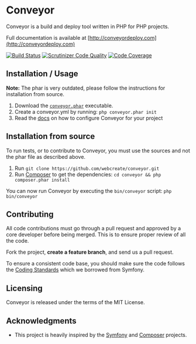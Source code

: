 Conveyor
========

Conveyor is a build and deploy tool written in PHP for PHP projects.

Full documentation is available at [http://conveyordeploy.com](http://conveyordeploy.com)

[![Build Status](https://travis-ci.org/webcreate/conveyor.svg?branch=master)](https://travis-ci.org/webcreate/conveyor)
[![Scrutinizer Code Quality](https://scrutinizer-ci.com/g/webcreate/conveyor/badges/quality-score.png?b=master)](https://scrutinizer-ci.com/g/webcreate/conveyor/?branch=master)
[![Code Coverage](https://scrutinizer-ci.com/g/webcreate/conveyor/badges/coverage.png?b=master)](https://scrutinizer-ci.com/g/webcreate/conveyor/?branch=master)

Installation / Usage
--------------------

**Note:** The phar is very outdated, please follow the instructions for installation from source.

1. Download the [`conveyor.phar`](http://conveyordeploy.com/download.html) executable.
2. Create a conveyor.yml by running: `php conveyor.phar init`
3. Read the [docs](http://conveyordeploy.com/docs) on how to configure Conveyor for your project

Installation from source
------------------------

To run tests, or to contribute to Conveyor, you must use the sources and not the phar
file as described above.

1. Run `git clone https://github.com/webcreate/conveyor.git`
2. Run [Composer](http://getcomposer.org/) to get the dependencies: `cd conveyor && php composer.phar install`

You can now run Conveyor by executing the `bin/conveyor` script: `php bin/conveyor`

Contributing
------------

All code contributions must go through a pull request and approved by a core developer
before being merged. This is to ensure proper review of all the code.

Fork the project, **create a feature branch**, and send us a pull request.

To ensure a consistent code base, you should make sure the code follows
the [Coding Standards](http://symfony.com/doc/current/contributing/code/standards.html)
which we borrowed from Symfony.

Licensing
---------

Conveyor is released under the terms of the MIT License.

Acknowledgments
---------------

- This project is heavily inspired by the [Symfony](https://github.com/symfony/symfony) and [Composer](https://github.com/composer/composer) projects.
